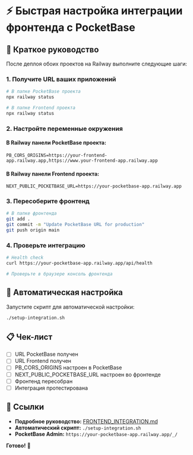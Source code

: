 # ⚡ Быстрая настройка интеграции фронтенда с PocketBase

## 🎯 Краткое руководство

После деплоя обоих проектов на Railway выполните следующие шаги:

### 1. Получите URL ваших приложений

```bash
# В папке PocketBase проекта
npx railway status

# В папке Frontend проекта  
npx railway status
```

### 2. Настройте переменные окружения

#### В Railway панели PocketBase проекта:
```
PB_CORS_ORIGINS=https://your-frontend-app.railway.app,https://www.your-frontend-app.railway.app
```

#### В Railway панели Frontend проекта:
```
NEXT_PUBLIC_POCKETBASE_URL=https://your-pocketbase-app.railway.app
```

### 3. Пересоберите фронтенд

```bash
# В папке фронтенда
git add .
git commit -m "Update PocketBase URL for production"
git push origin main
```

### 4. Проверьте интеграцию

```bash
# Health check
curl https://your-pocketbase-app.railway.app/api/health

# Проверьте в браузере консоль фронтенда
```

## 🚀 Автоматическая настройка

Запустите скрипт для автоматической настройки:

```bash
./setup-integration.sh
```

## 📋 Чек-лист

- [ ] URL PocketBase получен
- [ ] URL Frontend получен  
- [ ] PB_CORS_ORIGINS настроен в PocketBase
- [ ] NEXT_PUBLIC_POCKETBASE_URL настроен во фронтенде
- [ ] Фронтенд пересобран
- [ ] Интеграция протестирована

## 🔗 Ссылки

- **Подробное руководство:** [FRONTEND_INTEGRATION.md](./FRONTEND_INTEGRATION.md)
- **Автоматический скрипт:** `./setup-integration.sh`
- **PocketBase Admin:** `https://your-pocketbase-app.railway.app/_/`

**Готово!** 🎉
